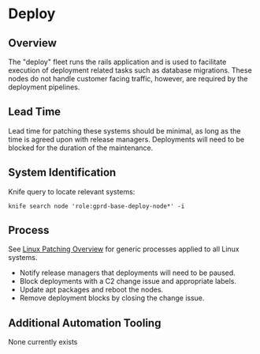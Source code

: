 # Deploy

## Overview

The "deploy" fleet runs the rails application and is used to facilitate execution of deployment related tasks such as database migrations. These nodes do not handle customer facing traffic, however, are required by the deployment pipelines.

## Lead Time

Lead time for patching these systems should be minimal, as long as the time is agreed upon with release managers. Deployments will need to be blocked for the duration of the maintenance.

## System Identification

Knife query to locate relevant systems:

```
knife search node 'role:gprd-base-deploy-node*' -i
```

## Process

See [Linux Patching Overview](../linux-os-patching.md#linux-patching-overview) for generic processes applied to all Linux systems.

- Notify release managers that deployments will need to be paused.
- Block deployments with a C2 change issue and appropriate labels.
- Update apt packages and reboot the nodes.
- Remove deployment blocks by closing the change issue.

## Additional Automation Tooling

None currently exists

